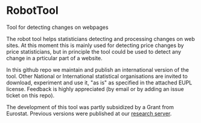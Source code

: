 # RobotTool
Tool for detecting changes on webpages

The robot tool helps statisticians detecting and processing changes on web sites. At this moment this is mainly used for detecting price changes by price statisticians, but in principle the tool could be used to detect any change in a prticular part of a website.

In this github repo we maintain and publish an international version of the tool. Other National or International statistical organisations are invited to download, experiment and use it, "as is" as specified in the attached EUPL license. Feedback is highly  appreciated (by email or by adding an issue ticket on this repo).

The development of this tool was partly subsidized by a Grant from Eurostat. Previous versions were published at our 
[research server](http://research.cbs.nl/Projects/RobotTool).
